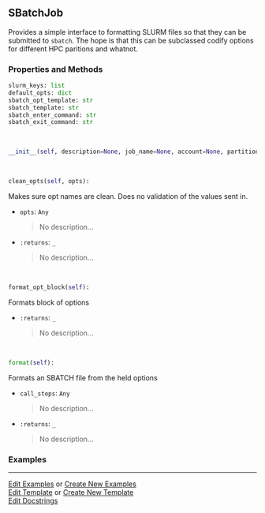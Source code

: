 ## <a id="McUtils.Misc.SBatchHelper.SBatchJob">SBatchJob</a>
Provides a simple interface to formatting SLURM
files so that they can be submitted to `sbatch`.
The hope is that this can be subclassed codify
options for different HPC paritions and whatnot.

### Properties and Methods
```python
slurm_keys: list
default_opts: dict
sbatch_opt_template: str
sbatch_template: str
sbatch_enter_command: str
sbatch_exit_command: str
```
<a id="McUtils.Misc.SBatchHelper.SBatchJob.__init__" class="docs-object-method">&nbsp;</a>
```python
__init__(self, description=None, job_name=None, account=None, partition=None, mem=None, nodes=None, ntasks_per_node=None, chdir=None, output=None, steps=(), **opts): 
```

<a id="McUtils.Misc.SBatchHelper.SBatchJob.clean_opts" class="docs-object-method">&nbsp;</a>
```python
clean_opts(self, opts): 
```
Makes sure opt names are clean.
        Does no validation of the values sent in.
- `opts`: `Any`
    >No description...
- `:returns`: `_`
    >No description...

<a id="McUtils.Misc.SBatchHelper.SBatchJob.format_opt_block" class="docs-object-method">&nbsp;</a>
```python
format_opt_block(self): 
```
Formats block of options
- `:returns`: `_`
    >No description...

<a id="McUtils.Misc.SBatchHelper.SBatchJob.format" class="docs-object-method">&nbsp;</a>
```python
format(self): 
```
Formats an SBATCH file from the held options
- `call_steps`: `Any`
    >No description...
- `:returns`: `_`
    >No description...

### Examples




___

[Edit Examples](https://github.com/McCoyGroup/McUtils/edit/edit/ci/examples/ci/docs/McUtils/Misc/SBatchHelper/SBatchJob.md) or 
[Create New Examples](https://github.com/McCoyGroup/McUtils/new/edit/?filename=ci/examples/ci/docs/McUtils/Misc/SBatchHelper/SBatchJob.md) <br/>
[Edit Template](https://github.com/McCoyGroup/McUtils/edit/edit/ci/docs/ci/docs/McUtils/Misc/SBatchHelper/SBatchJob.md) or 
[Create New Template](https://github.com/McCoyGroup/McUtils/new/edit/?filename=ci/docs/templates/ci/docs/McUtils/Misc/SBatchHelper/SBatchJob.md) <br/>
[Edit Docstrings](https://github.com/McCoyGroup/McUtils/edit/edit/McUtils/Misc/SBatchHelper.py?message=Update%20Docs)
